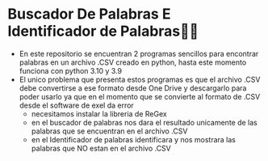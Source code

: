 # Buscador De Palabras E Identificador de Palabras👀🔎
- En este repositorio se encuentran 2 programas sencillos para encontrar palabras en un archivo .CSV creado en python, 
hasta este momento funciona con python 3.10 y 3.9
- El unico problema que presenta estos programas es que el archivo .CSV debe convertirse a ese formato desde One Drive y descargarlo para poder usarlo
ya que en el momento que se convierte al formato de .CSV desde el software de exel da error 
  - necesitamos instalar la libreria de ReGex
  - en el buscador de palabras nos dara el resultado unicamente de las palabras que se encuentran en el archivo .CSV
  - en el Identificador de palabras identificara y nos mostrara las palabras que NO estan en el archivo .CSV
